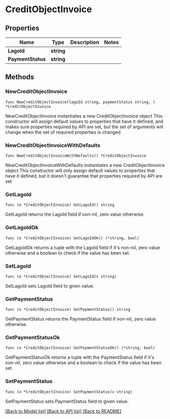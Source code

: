 # CreditObjectInvoice

## Properties

Name | Type | Description | Notes
------------ | ------------- | ------------- | -------------
**LagoId** | **string** |  | 
**PaymentStatus** | **string** |  | 

## Methods

### NewCreditObjectInvoice

`func NewCreditObjectInvoice(lagoId string, paymentStatus string, ) *CreditObjectInvoice`

NewCreditObjectInvoice instantiates a new CreditObjectInvoice object
This constructor will assign default values to properties that have it defined,
and makes sure properties required by API are set, but the set of arguments
will change when the set of required properties is changed

### NewCreditObjectInvoiceWithDefaults

`func NewCreditObjectInvoiceWithDefaults() *CreditObjectInvoice`

NewCreditObjectInvoiceWithDefaults instantiates a new CreditObjectInvoice object
This constructor will only assign default values to properties that have it defined,
but it doesn't guarantee that properties required by API are set

### GetLagoId

`func (o *CreditObjectInvoice) GetLagoId() string`

GetLagoId returns the LagoId field if non-nil, zero value otherwise.

### GetLagoIdOk

`func (o *CreditObjectInvoice) GetLagoIdOk() (*string, bool)`

GetLagoIdOk returns a tuple with the LagoId field if it's non-nil, zero value otherwise
and a boolean to check if the value has been set.

### SetLagoId

`func (o *CreditObjectInvoice) SetLagoId(v string)`

SetLagoId sets LagoId field to given value.


### GetPaymentStatus

`func (o *CreditObjectInvoice) GetPaymentStatus() string`

GetPaymentStatus returns the PaymentStatus field if non-nil, zero value otherwise.

### GetPaymentStatusOk

`func (o *CreditObjectInvoice) GetPaymentStatusOk() (*string, bool)`

GetPaymentStatusOk returns a tuple with the PaymentStatus field if it's non-nil, zero value otherwise
and a boolean to check if the value has been set.

### SetPaymentStatus

`func (o *CreditObjectInvoice) SetPaymentStatus(v string)`

SetPaymentStatus sets PaymentStatus field to given value.



[[Back to Model list]](../README.md#documentation-for-models) [[Back to API list]](../README.md#documentation-for-api-endpoints) [[Back to README]](../README.md)


